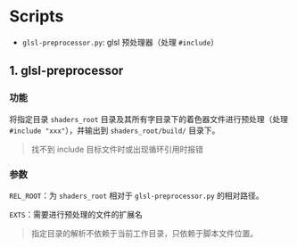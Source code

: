 # Scripts

- `glsl-preprocessor.py`: glsl 预处理器（处理 `#include`）

## 1. glsl-preprocessor

### 功能

将指定目录 `shaders_root` 目录及其所有字目录下的着色器文件进行预处理（处理 `#include "xxx"`），并输出到 `shaders_root/build/` 目录下。

> 找不到 include 目标文件时或出现循环引用时报错

### 参数

`REL_ROOT`：为 `shaders_root` 相对于 `glsl-preprocessor.py` 的相对路径。

`EXTS`：需要进行预处理的文件的扩展名

> 指定目录的解析不依赖于当前工作目录，只依赖于脚本文件位置。

